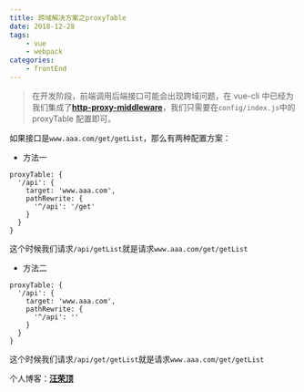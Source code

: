 ```yaml
---
title: 跨域解决方案之proxyTable
date: 2018-12-28
tags:
    - vue
    - webpack
categories:
    - frontEnd
---
```


> 在开发阶段，前端调用后端接口可能会出现跨域问题，在 vue-cli 中已经为我们集成了[**http-proxy-middleware**](https://github.com/chimurai/http-proxy-middleware)，我们只需要在`config/index.js`中的 proxyTable 配置即可。

<!-- more -->

如果接口是`www.aaa.com/get/getList`，那么有两种配置方案：

-   方法一

```ecmascript 6
proxyTable: {
  '/api': {
    target: 'www.aaa.com',
    pathRewrite: {
      '^/api': '/get'
    }
  }
}
```

这个时候我们请求`/api/getList`就是请求`www.aaa.com/get/getList`

-   方法二

```ecmascript 6
proxyTable: {
  '/api': {
    target: 'www.aaa.com',
    pathRewrite: {
      '^/api': ''
    }
  }
}
```

这个时候我们请求`/api/get/getList`就是请求`www.aaa.com/get/getList`

个人博客：[**汪荣顶**](www.fedtop.com)
